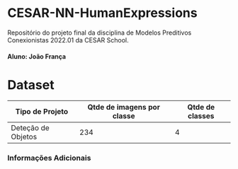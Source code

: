 # CESAR-NN-HumanExpressions
Repositório do projeto final da disciplina de Modelos Preditivos Conexionistas 2022.01 da CESAR School.
#### Aluno: João França

# Dataset 

|**Tipo de Projeto**|**Qtde de imagens por classe**|**Qtde de classes**|
|--|--|--|
|Deteção de Objetos|234|4|

### Informações Adicionais

